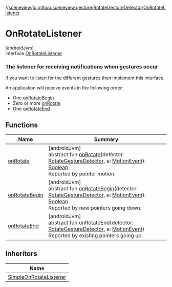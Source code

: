 //[sceneview](../../../../index.md)/[io.github.sceneview.gesture](../../index.md)/[RotateGestureDetector](../index.md)/[OnRotateListener](index.md)

# OnRotateListener

[androidJvm]\
interface [OnRotateListener](index.md)

###  The listener for receiving notifications when gestures occur

If you want to listen for the different gestures then implement this interface.

An application will receive events in the following order:

- 
   One [onRotateBegin](on-rotate-begin.md)
- 
   Zero or more [onRotate](on-rotate.md)
- 
   One [onRotateEnd](on-rotate-end.md)

## Functions

| Name | Summary |
|---|---|
| [onRotate](on-rotate.md) | [androidJvm]<br>abstract fun [onRotate](on-rotate.md)(detector: [RotateGestureDetector](../index.md), e: [MotionEvent](https://developer.android.com/reference/kotlin/android/view/MotionEvent.html)): [Boolean](https://kotlinlang.org/api/latest/jvm/stdlib/kotlin/-boolean/index.html)<br>Reported by pointer motion. |
| [onRotateBegin](on-rotate-begin.md) | [androidJvm]<br>abstract fun [onRotateBegin](on-rotate-begin.md)(detector: [RotateGestureDetector](../index.md), e: [MotionEvent](https://developer.android.com/reference/kotlin/android/view/MotionEvent.html)): [Boolean](https://kotlinlang.org/api/latest/jvm/stdlib/kotlin/-boolean/index.html)<br>Reported by new pointers going down. |
| [onRotateEnd](on-rotate-end.md) | [androidJvm]<br>abstract fun [onRotateEnd](on-rotate-end.md)(detector: [RotateGestureDetector](../index.md), e: [MotionEvent](https://developer.android.com/reference/kotlin/android/view/MotionEvent.html))<br>Reported by existing pointers going up. |

## Inheritors

| Name |
|---|
| [SimpleOnRotateListener](../-simple-on-rotate-listener/index.md) |
